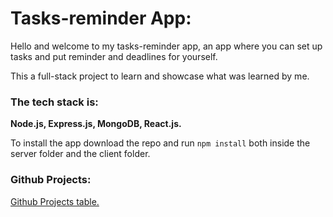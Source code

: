 <h1>Tasks-reminder App:</h1>
Hello and welcome to my tasks-reminder app, an app where you can set up tasks and put reminder and deadlines for yourself.

This a full-stack project to learn and showcase what was learned by me.

<h3>The tech stack is:</h3>

**Node.js, Express.js, MongoDB, React.js.**

To install the app download the repo and run `npm install` both
inside the server folder and the client folder.

<h3>Github Projects:</h3>

[Github Projects table.](https://github.com/users/DavidKost27/projects/1/views/1)
